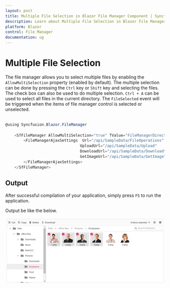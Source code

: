 ```yaml
---
layout: post
title: Multiple File Selection in Blazor File Manager Component | Syncfusion 
description: Learn about Multiple File Selection in Blazor File Manager component of Syncfusion, and more details.
platform: Blazor
control: File Manager
documentation: ug
---
```


# Multiple File Selection

The file manager allows you to select multiple files by enabling the `AllowMultiSelection` property (enabled by default). The multiple selection can be done by pressing the `Ctrl` key or `Shift` key and selecting the files. The check box can also be used to do multiple selection. `Ctrl + A` can be used to select all files in the current directory. The `FileSelected` event will be triggered when the items of file manager control is selected or unselected.

```csharp

@using Syncfusion.Blazor.FileManager

    <SfFileManager AllowMultiSelection="true" TValue="FileManagerDirectoryContent">
        <FileManagerAjaxSettings  Url="/api/SampleData/FileOperations"
                                 UploadUrl="/api/SampleData/Upload"
                                 DownloadUrl="/api/SampleData/Download"
                                 GetImageUrl="/api/SampleData/GetImage">
        </FileManagerAjaxSettings>
    </SfFileManager>

```

## Output

After successful compilation of your application, simply press `F5` to run the application.

Output be like the below.

![Multiple Selection](images/multi-select.png)